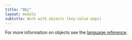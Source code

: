 ```yaml
---
title: "Obj"
layout: module
subtitle: Work with objects (key-value maps)
---
```


For more information on objects see the [language reference](/language/objects).
